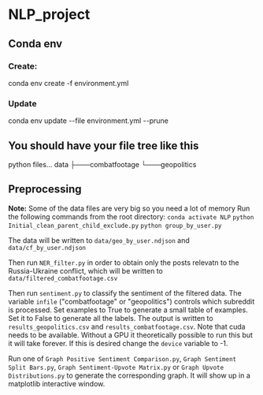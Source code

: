 # NLP_project
## Conda env
### Create:
conda env create -f environment.yml
### Update
conda env update --file environment.yml --prune

## You should have your file tree like this
python files...
data
    ├───combatfootage
    └───geopolitics

## Preprocessing
**Note:** Some of the data files are very big so you need a lot of memory
Run the following commands from the root directory:
`
conda activate NLP
`
`
python Initial_clean_parent_child_exclude.py
`
`
python group_by_user.py
`

The data will be written to `data/geo_by_user.ndjson` and `data/cf_by_user.ndjson`

Then run `NER_filter.py` in order to obtain only the posts relevatn to the Russia-Ukraine conflict, which will be written to `data/filtered_combatfootage.csv`

Then run `sentiment.py` to classify the sentiment of the filtered data. The variable `infile` ("combatfootage" or "geopolitics") controls which subreddit is processed. Set examples to True to generate a small table of examples. Set it to False to generate all the labels. The output is written to `results_geopolitics.csv` and `results_combatfootage.csv`. Note that cuda needs to be available. Without a GPU it theoretically possible to run this but it will take forever. If this is desired change the `device` variable to -1.

Run one of `Graph Positive Sentiment Comparison.py`, `Graph Sentiment Split Bars.py`, `Graph Sentiment-Upvote Matrix.py` or `Graph Upvote Distributions.py` to generate the corresponding graph. It will show up in a matplotlib interactive window.
